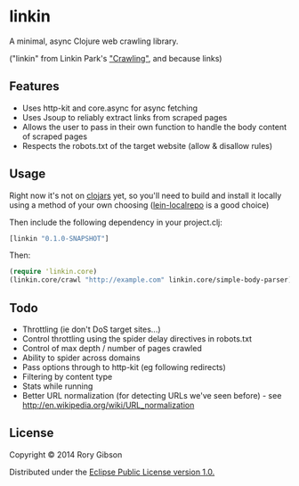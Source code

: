 # linkin

A minimal, async Clojure web crawling library.

("linkin" from Linkin Park's
["Crawling"](http://www.azlyrics.com/lyrics/linkinpark/crawling.html),
and because links)

## Features
+ Uses http-kit and core.async for async fetching
+ Uses Jsoup to reliably extract links from scraped pages
+ Allows the user to pass in their own function to handle the body content of scraped pages
+ Respects the robots.txt of the target website (allow & disallow rules)


## Usage
Right now it's not on [clojars](http://clojars.org) yet, so you'll
need to build and install it locally using a method of your own choosing
([lein-localrepo](https://github.com/kumarshantanu/lein-localrepo)
is a good choice)

Then include the following dependency in your project.clj:
```clojure
[linkin "0.1.0-SNAPSHOT"]
```

Then:
```clojure
(require 'linkin.core)
(linkin.core/crawl "http://example.com" linkin.core/simple-body-parser)
```

## Todo
+ Throttling (ie don't DoS target sites...)
+ Control throttling using the spider delay directives in robots.txt
+ Control of max depth / number of pages crawled
+ Ability to spider across domains
+ Pass options through to http-kit (eg following redirects)
+ Filtering by content type
+ Stats while running
+ Better URL normalization (for detecting URLs we've seen before) - see http://en.wikipedia.org/wiki/URL_normalization


## License

Copyright © 2014 Rory Gibson

Distributed under the [Eclipse Public License version 1.0.](http://www.eclipse.org/legal/epl-v10.html)
